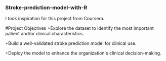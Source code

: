 ### Stroke-prediction-model-with-R
I took inspiration for this project from Coursera. 

#Project Objectives
+Explore the dataset to identify the most important patient and/or clinical characteristics.

+Build a well-validated stroke prediction model for clinical use.

+Deploy the model to enhance the organization's clinical decision-making.

